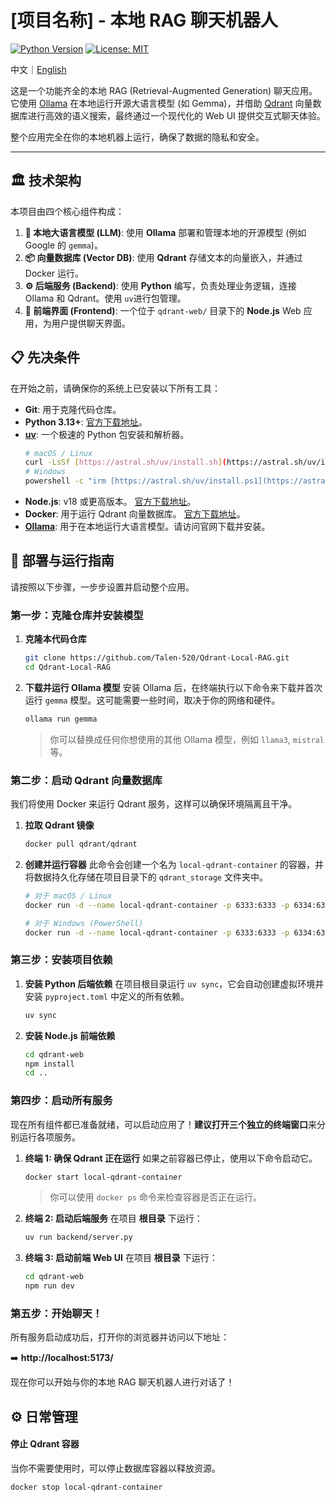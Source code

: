 # [项目名称] - 本地 RAG 聊天机器人

[![Python Version](https://img.shields.io/badge/python-3.13%2B-blue.svg)](https://www.python.org/downloads/)
[![License: MIT](https://img.shields.io/badge/License-MIT-yellow.svg)](https://opensource.org/licenses/MIT)

中文｜<a href="https://github.com/Talen-520/StockAgent/blob/main/README.md">English</a>

这是一个功能齐全的本地 RAG (Retrieval-Augmented Generation) 聊天应用。它使用 [Ollama](https://ollama.com/) 在本地运行开源大语言模型 (如 Gemma)，并借助 [Qdrant](https://qdrant.tech/) 向量数据库进行高效的语义搜索，最终通过一个现代化的 Web UI 提供交互式聊天体验。

整个应用完全在你的本地机器上运行，确保了数据的隐私和安全。

---

## 🏛️ 技术架构

本项目由四个核心组件构成：

1.  **🧠 本地大语言模型 (LLM)**: 使用 **Ollama** 部署和管理本地的开源模型 (例如 Google 的 `gemma`)。
2.  **📦 向量数据库 (Vector DB)**: 使用 **Qdrant** 存储文本的向量嵌入，并通过 Docker 运行。
3.  **⚙️ 后端服务 (Backend)**: 使用 **Python** 编写，负责处理业务逻辑，连接 Ollama 和 Qdrant。使用 `uv`进行包管理。
4.  **🎨 前端界面 (Frontend)**: 一个位于 `qdrant-web/` 目录下的 **Node.js** Web 应用，为用户提供聊天界面。

## 📋 先决条件

在开始之前，请确保你的系统上已安装以下所有工具：

* **Git**: 用于克隆代码仓库。
* **Python 3.13+**: [官方下载地址](https://www.python.org/downloads/)。
* **[uv](https://github.com/astral-sh/uv)**: 一个极速的 Python 包安装和解析器。
    ```bash
    # macOS / Linux
    curl -LsSf [https://astral.sh/uv/install.sh](https://astral.sh/uv/install.sh) | sh
    # Windows
    powershell -c "irm [https://astral.sh/uv/install.ps1](https://astral.sh/uv/install.ps1) | iex"
    ```
* **Node.js**: v18 或更高版本。 [官方下载地址](https://nodejs.org/)。
* **Docker**: 用于运行 Qdrant 向量数据库。 [官方下载地址](https://www.docker.com/products/docker-desktop/)。
* **[Ollama](https://ollama.com/)**: 用于在本地运行大语言模型。请访问官网下载并安装。

## 🚀 部署与运行指南

请按照以下步骤，一步步设置并启动整个应用。

### 第一步：克隆仓库并安装模型

1.  **克隆本代码仓库**
    ```bash
    git clone https://github.com/Talen-520/Qdrant-Local-RAG.git
    cd Qdrant-Local-RAG
    ```

2.  **下载并运行 Ollama 模型**
    安装 Ollama 后，在终端执行以下命令来下载并首次运行 `gemma` 模型。这可能需要一些时间，取决于你的网络和硬件。

    ```bash
    ollama run gemma
    ```
    > 你可以替换成任何你想使用的其他 Ollama 模型，例如 `llama3`, `mistral` 等。

### 第二步：启动 Qdrant 向量数据库

我们将使用 Docker 来运行 Qdrant 服务，这样可以确保环境隔离且干净。

1.  **拉取 Qdrant 镜像**
    ```bash
    docker pull qdrant/qdrant
    ```

2.  **创建并运行容器**
    此命令会创建一个名为 `local-qdrant-container` 的容器，并将数据持久化存储在项目目录下的 `qdrant_storage` 文件夹中。

    ```bash
    # 对于 macOS / Linux
    docker run -d --name local-qdrant-container -p 6333:6333 -p 6334:6334 -v "$(pwd)/qdrant_storage:/qdrant/storage" qdrant/qdrant

    # 对于 Windows (PowerShell)
    docker run -d --name local-qdrant-container -p 6333:6333 -p 6334:6334 -v "${PWD}/qdrant_storage:/qdrant/storage" qdrant/qdrant
    ```

### 第三步：安装项目依赖

1.  **安装 Python 后端依赖**
    在项目根目录运行 `uv sync`，它会自动创建虚拟环境并安装 `pyproject.toml` 中定义的所有依赖。
    ```bash
    uv sync
    ```

2.  **安装 Node.js 前端依赖**
    ```bash
    cd qdrant-web
    npm install
    cd .. 
    ```

### 第四步：启动所有服务

现在所有组件都已准备就绪，可以启动应用了！**建议打开三个独立的终端窗口**来分别运行各项服务。

1.  **终端 1: 确保 Qdrant 正在运行**
    如果之前容器已停止，使用以下命令启动它。
    ```bash
    docker start local-qdrant-container
    ```
    > 你可以使用 `docker ps` 命令来检查容器是否正在运行。

2.  **终端 2: 启动后端服务**
    在项目 **根目录** 下运行：
    ```bash
    uv run backend/server.py
    ```

3.  **终端 3: 启动前端 Web UI**
    在项目 **根目录** 下运行：
    ```bash
    cd qdrant-web
    npm run dev
    ```

### 第五步：开始聊天！

所有服务启动成功后，打开你的浏览器并访问以下地址：

➡️ **http://localhost:5173/**

现在你可以开始与你的本地 RAG 聊天机器人进行对话了！

## ⚙️ 日常管理

#### 停止 Qdrant 容器
当你不需要使用时，可以停止数据库容器以释放资源。
```bash
docker stop local-qdrant-container